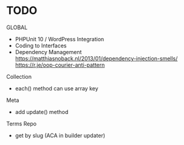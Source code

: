 # TODO

GLOBAL
- PHPUnit 10 / WordPress Integration
- Coding to Interfaces
- Dependency Management
https://matthiasnoback.nl/2013/01/dependency-injection-smells/
https://r.je/oop-courier-anti-pattern

Collection
- each() method can use array key

Meta
- add update() method

Terms Repo
- get by slug (ACA in builder updater)

